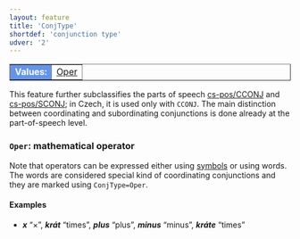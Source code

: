 ```yaml
---
layout: feature
title: 'ConjType'
shortdef: 'conjunction type'
udver: '2'
---
```


<table class="typeindex" border="1">
<tr>
  <td style="background-color:cornflowerblue;color:white"><strong>Values:</strong> </td>
  <td><a href="#Oper">Oper</a></td>
</tr>
</table>

This feature further subclassifies the parts of speech [cs-pos/CCONJ]() and [cs-pos/SCONJ]();
in Czech, it is used only with `CCONJ`. The main distinction between coordinating and
subordinating conjunctions is done already at the part-of-speech level.

### `Oper`: mathematical operator

Note that operators can be expressed either using [symbols](cs-pos/SYM) or using words.
The words are considered special kind of coordinating conjunctions and they are marked using
`ConjType=Oper`.

#### Examples

* _<b>x</b>_ “×”, _<b>krát</b>_ “times”, _<b>plus</b>_ “plus”, _<b>minus</b>_ “minus”, _<b>kráte</b>_ “times”
